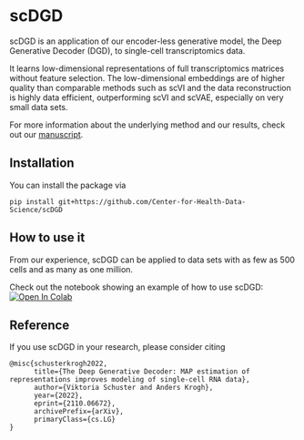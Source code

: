 # scDGD

scDGD is an application of our encoder-less generative model, the Deep Generative Decoder (DGD), to single-cell transcriptomics data. 

It learns low-dimensional representations of full transcriptomics matrices without feature selection. The low-dimensional embeddings are of higher quality than comparable methods such as scVI and the data reconstruction is highly data efficient, outperforming scVI and scVAE, especially on very small data sets.

For more information about the underlying method and our results, check out our [manuscript](https://arxiv.org/abs/2110.06672).

## Installation

You can install the package via
```
pip install git+https://github.com/Center-for-Health-Data-Science/scDGD
```

## How to use it

From our experience, scDGD can be applied to data sets with as few as 500 cells and as many as one million.

Check out the notebook showing an example of how to use scDGD:
[![Open In Colab](https://colab.research.google.com/assets/colab-badge.svg)](https://colab.research.google.com/github/Center-for-Health-Data-Science/scDGD/blob/HEAD/examples/scDGD_training_mousebrain5k.ipynb)

## Reference

If you use scDGD in your research, please consider citing

```
@misc{schusterkrogh2022,
      title={The Deep Generative Decoder: MAP estimation of representations improves modeling of single-cell RNA data}, 
      author={Viktoria Schuster and Anders Krogh},
      year={2022},
      eprint={2110.06672},
      archivePrefix={arXiv},
      primaryClass={cs.LG}
}
```